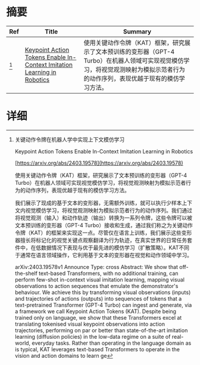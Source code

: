 # 摘要

| Ref | Title | Summary |
| --- | --- | --- |
| [^1] | [Keypoint Action Tokens Enable In-Context Imitation Learning in Robotics](https://arxiv.org/abs/2403.19578) | 使用关键动作令牌（KAT）框架，研究展示了文本预训练的变形器（GPT-4 Turbo）在机器人领域可实现视觉模仿学习，将视觉观测映射为模拟示范者行为的动作序列，表现优越于现有的模仿学习方法。 |

# 详细

[^1]: 关键动作令牌在机器人学中实现上下文模仿学习

    Keypoint Action Tokens Enable In-Context Imitation Learning in Robotics

    [https://arxiv.org/abs/2403.19578](https://arxiv.org/abs/2403.19578)

    使用关键动作令牌（KAT）框架，研究展示了文本预训练的变形器（GPT-4 Turbo）在机器人领域可实现视觉模仿学习，将视觉观测映射为模拟示范者行为的动作序列，表现优越于现有的模仿学习方法。

    

    我们展示了现成的基于文本的变形器，无需额外训练，就可以执行少样本上下文内视觉模仿学习，将视觉观测映射为模拟示范者行为的动作序列。我们通过将视觉观测（输入）和动作轨迹（输出）转换为一系列令牌，这些令牌可以被文本预训练的变形器（GPT-4 Turbo）接收和生成，通过我们称之为关键动作令牌（KAT）的框架来实现这一点。尽管仅在语言上训练，我们展示这些变形器擅长将标记化的视觉关键点观察翻译为行为轨迹，在真实世界的日常任务套件中，在低数据情况下表现与优于最先进的模仿学习（扩散策略）。KAT不同于通常在语言领域操作，它利用基于文本的变形器在视觉和动作领域中学习。

    arXiv:2403.19578v1 Announce Type: cross  Abstract: We show that off-the-shelf text-based Transformers, with no additional training, can perform few-shot in-context visual imitation learning, mapping visual observations to action sequences that emulate the demonstrator's behaviour. We achieve this by transforming visual observations (inputs) and trajectories of actions (outputs) into sequences of tokens that a text-pretrained Transformer (GPT-4 Turbo) can ingest and generate, via a framework we call Keypoint Action Tokens (KAT). Despite being trained only on language, we show that these Transformers excel at translating tokenised visual keypoint observations into action trajectories, performing on par or better than state-of-the-art imitation learning (diffusion policies) in the low-data regime on a suite of real-world, everyday tasks. Rather than operating in the language domain as is typical, KAT leverages text-based Transformers to operate in the vision and action domains to learn ge
    

